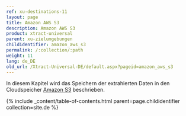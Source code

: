 ```yaml
---
ref: xu-destinations-11
layout: page
title: Amazon AWS S3
description: Amazon AWS S3
product: xtract-universal
parent: xu-zielumgebungen
childidentifier: amazon_aws_s3
permalink: /:collection/:path
weight: 11
lang: de_DE
old_url: /Xtract-Universal-DE/default.aspx?pageid=amazon_aws_s3
---
```


In diesem Kapitel wird das Speichern der extrahierten Daten in den Cloudspeicher [Amazon S3](https://aws.amazon.com/de/s3/) beschrieben.

{% include _content/table-of-contents.html parent=page.childidentifier collection=site.de %}